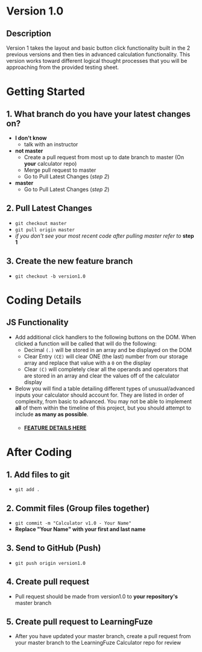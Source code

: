 # Version 1.0

## Description
Version 1 takes the layout and basic button click functionality built in the 2 previous versions and then ties in advanced calculation functionality. This version works toward different logical thought processes that you will be approaching from the provided testing sheet.

# Getting Started
## 1. What branch do you have your latest changes on?
- **I don't know**
    - talk with an instructor
- **not master**
    - Create a pull request from most up to date branch to master (On **your** calculator repo)
    - Merge pull request to master
    - Go to Pull Latest Changes (*step 2*)
- **master**
    - Go to Pull Latest Changes (*step 2*)
## 2. Pull Latest Changes
- `git checkout master`
- `git pull origin master`
- *if you don't see your most recent code after pulling master refer to* **step 1**
## 3. Create the new feature branch
- `git checkout -b version1.0`


# Coding Details
## **JS Functionality**
- Add additional click handlers to the following buttons on the DOM. When clicked a function will be called that will do the following:
    - Decimal `(.)` will be stored in an array and be displayed on the DOM
    - Clear Entry `(CE)` will clear ONE (the last) number from our storage array and replace that value with a `0` on the display
    - Clear `(C)` will completely clear all the operands and operators that are stored in an array and clear the values off of the calculator display
- Below you will find a table detailing different types of unusual/advanced inputs your calculator should account for. They are listed in order of complexity, from basic to advanced. You may not be able to implement **all** of them within the timeline of this project, but you should attempt to include **as many as possible**.
    - #### <a href="https://docs.google.com/spreadsheets/d/1HRpRqdyQrax5vgwrVatcOxSxly6GHXXfZuzc0lb9Tfg/pubhtml#">FEATURE DETAILS HERE</a>

# After Coding
## 1. Add files to git
- `git add .`
## 2. Commit files (Group files together)
- `git commit -m "Calculator v1.0 - Your Name"`
- **Replace "Your Name" with your first and last name**
## 3. Send to GitHub (Push)
- `git push origin version1.0`
## 4. Create pull request
- Pull request should be made from version1.0 to **your repository's** master branch
## 5. Create pull request to LearningFuze
- After you have updated your master branch, create a pull request from your master branch to the LearningFuze Calculator repo for review
